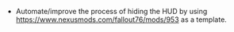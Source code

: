 - Automate/improve the process of hiding the HUD by using https://www.nexusmods.com/fallout76/mods/953 as a template.
